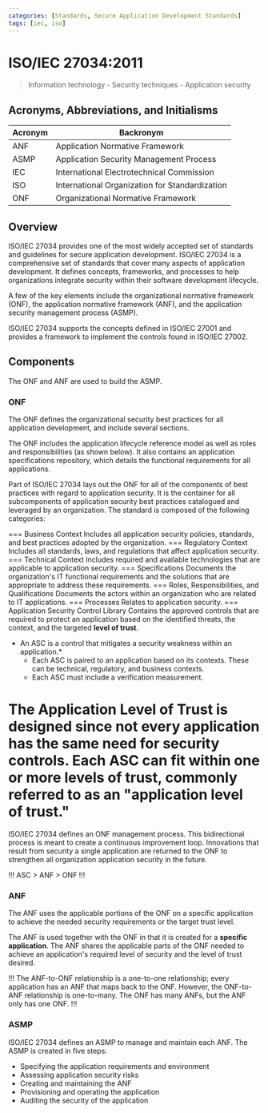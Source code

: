 ```yaml
---
categories: [Standards, Secure Application Development Standards]
tags: [iec, iso]
---
```


# ISO/IEC 27034:2011

> Information technology - Security techniques - Application security

## Acronyms, Abbreviations, and Initialisms

| Acronym | Backronym |
| - | - |
| ANF | Application Normative Framework |
| ASMP | Application Security Management Process |
| IEC | International Electrotechnical Commission |
| ISO | International Organization for Standardization |
| ONF | Organizational Normative Framework |

## Overview

ISO/IEC 27034 provides one of the most widely accepted set of standards and guidelines for secure application development. ISO/IEC 27034 is a comprehensive set of standards that cover many aspects of application development. It defines concepts, frameworks, and processes to help organizations integrate security within their software development lifecycle.

A few of the key elements include the organizational normative framework (ONF), the application normative framework (ANF), and the application security management process (ASMP).

ISO/IEC 27034 supports the concepts defined in ISO/IEC 27001 and provides a framework to implement the controls found in ISO/IEC 27002.

## Components

The ONF and ANF are used to build the ASMP.

### ONF

The ONF defines the organizational security best practices for all application development, and include several sections.

The ONF includes the application lifecycle reference model as well as roles and responsibilities (as shown below). It also contains an application specifications repository, which details the functional requirements for all applications.

Part of ISO/IEC 27034 lays out the ONF for all of the components of best practices with regard to application security. It is the container for all subcomponents of application security best practices catalogued and leveraged by an organization. The standard is composed of the following categories:

=== Business Context
Includes all application security policies, standards, and best practices adopted by the organization.
=== Regulatory Context
Includes all standards, laws, and regulations that affect application security.
=== Technical Context
Includes required and available technologies that are applicable to application security.
=== Specifications
Documents the organization's IT functional requirements and the solutions that are appropriate to address these requirements.
=== Roles, Responsibilities, and Qualifications
Documents the actors within an organization who are related to IT applications.
=== Processes
Relates to application security.
=== Application Security Control Library
Contains the approved controls that are required to protect an application based on the identified threats, the context, and the targeted **level of trust**.

- An ASC is a control that mitigates a security weakness within an application.*
  - Each ASC is paired to an application based on its contexts. These can be technical, regulatory, and business contexts.
  - Each ASC must include a verification measurement.

The Application Level of Trust is designed since not every application has the same need for security controls. Each ASC can fit within one or more levels of trust, commonly referred to as an "application level of trust."
===

ISO/IEC 27034 defines an ONF management process. This bidirectional process is meant to create a continuous improvement loop. Innovations that result from security a single application are returned to the ONF to strengthen all organization application security in the future.

!!!
ASC > ANF > ONF
!!!

### ANF

The ANF uses the applicable portions of the ONF on a specific application to achieve the needed security requirements or the target trust level.

The ANF is used together with the ONF in that it is created for a **specific application**. The ANF shares the applicable parts of the ONF needed to achieve an application's required level of security and the level of trust desired.

!!!
The ANF-to-ONF relationship is a one-to-one relationship; every application has an ANF that maps back to the ONF. However, the ONF-to-ANF relationship is one-to-many. The ONF has many ANFs, but the ANF only has one ONF.
!!!

### ASMP

ISO/IEC 27034 defines an ASMP to manage and maintain each ANF. The ASMP is created in five steps:

- Specifying the application requirements and environment
- Assessing application security risks
- Creating and maintaining the ANF
- Provisioning and operating the application
- Auditing the security of the application
